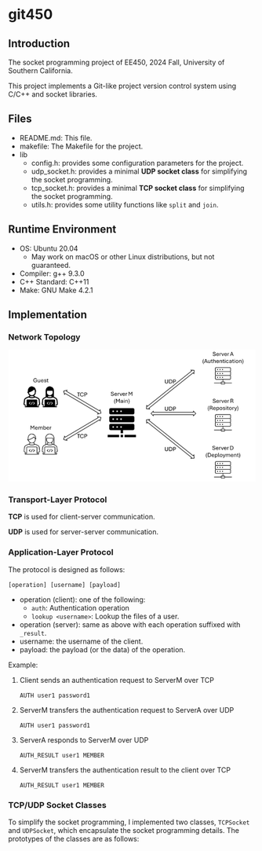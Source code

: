 # git450
## Introduction
The socket programming project of EE450, 2024 Fall, University of Southern California. 

This project implements a Git-like project version control system using C/C++ and socket libraries.

## Files
- README.md: This file.
- makefile: The Makefile for the project.
- lib
  - config.h: provides some configuration parameters for the project.
  - udp_socket.h: provides a minimal **UDP socket class** for simplifying the socket programming.
  - tcp_socket.h: provides a minimal **TCP socket class** for simplifying the socket programming.
  - utils.h: provides some utility functions like `split` and `join`.

## Runtime Environment
- OS: Ubuntu 20.04
    - May work on macOS or other Linux distributions, but not guaranteed.
- Compiler: g++ 9.3.0
- C++ Standard: C++11
- Make: GNU Make 4.2.1

## Implementation
### Network Topology
![img_1.png](img_1.png)
### Transport-Layer Protocol
**TCP** is used for client-server communication.

**UDP** is used for server-server communication.

### Application-Layer Protocol
The protocol is designed as follows:
```plaintext
[operation] [username] [payload]
```
- operation (client): one of the following:
  - `auth`: Authentication operation
  - `lookup <username>`: Lookup the files of a user.
- operation (server): same as above with each operation suffixed with `_result`.
- username: the username of the client.
- payload: the payload (or the data) of the operation.

Example:
1. Client sends an authentication request to ServerM over TCP
    ```plaintext
    AUTH user1 password1
    ```
2. ServerM transfers the authentication request to ServerA over UDP
    ```plaintext
    AUTH user1 password1
    ```
3. ServerA responds to ServerM over UDP
    ```plaintext
    AUTH_RESULT user1 MEMBER
    ```
4. ServerM transfers the authentication result to the client over TCP
    ```plaintext
    AUTH_RESULT user1 MEMBER
    ```
   

### TCP/UDP Socket Classes
To simplify the socket programming, I implemented two classes, `TCPSocket` and `UDPSocket`, which encapsulate the socket programming details. The prototypes of the classes are as follows:


